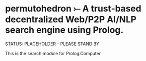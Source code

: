 #   permutohedron  ⤚ A trust-based decentralized Web/P2P AI/NLP search engine using Prolog.  

STATUS:  PLACEHOLDER -  PLEASE STAND BY

This is the search module for Prolog.Computer.  
